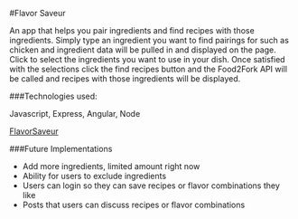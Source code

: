 #Flavor Saveur

An app that helps you pair ingredients and find recipes with those ingredients.  Simply type an ingredient you want to find pairings for such as chicken and ingredient data will be pulled in and displayed on the page.  Click to select the ingredients you want to use in your dish.  Once satisfied with the selections click the find recipes button and the Food2Fork API will be called and recipes with those ingredients will be displayed.  


###Technologies used:

Javascript, Express, Angular, Node

[FlavorSaveur](https://flavor-saveur.herokuapp.com)


###Future Implementations

* Add more ingredients, limited amount right now
* Ability for users to exclude ingredients
* Users can login so they can save recipes or flavor combinations they like
* Posts that users can discuss recipes or flavor combinations
